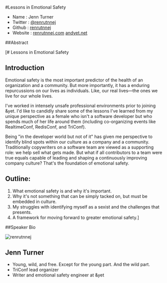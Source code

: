 #Lessons in Emotional Safety

* Name      : Jenn Turner
* Twitter   : [@renrutnnej][]
* Github    : [renrutnnej][]
* Website   : [renrutnnej.com][]
              [andyet.net][]

##Abstract

[# Lessons in Emotional Safety

## Introduction
Emotional safety is the most important predictor of the health of an organization and a community. But more importantly, it has a enduring repurcussions on our lives as individuals. Like, our real lives—the ones we live for our whole lives.

I've worked in intensely unsafe professional environments prior to joining &yet. I'd like to candidly share some of the lessons I've learned from my unique perspective as a female who isn't a software developer but who spends much of her life around them (including co-organizing events like RealtimeConf, RedisConf, and TriConf).

Being "in the developer world but not of it" has given me perspective to identify blind spots within our culture as a company and a community. Traditionally copywriters on a software team are viewed as a supporting role: we help sell what gets made. But what if all contributors to a team were true equals capable of leading and shaping a continuously improving company culture? That's the foundation of emotional safety. 

## Outline: 
  1) What emotional safety is and why it's important.
  2) Why it's not something that can be simply tacked on, but must be embedded in culture.
  3) My struggles with identifying myself as a sexist and the challenges that presents.
  4) A framework for moving forward to greater emotional safety.]

##Speaker Bio

![renrutnnej](https://raw.github.com/cascadiajs/2013.cascadiajs.com/master/images/renrutnnej.png)

## Jenn Turner
- Young, wild, and free. Except for the young part. And the wild part.
- TriConf lead organizer
- Writer and emotional safety engineer at &yet

[@renrutnnej]:http://twitter.com/renrutnnej
[renrutnnej]:http://github.com/renrutnnej
[renrutnnej.com]:http://renrutnnej.com
[andyet.net]:http://andyet.net

